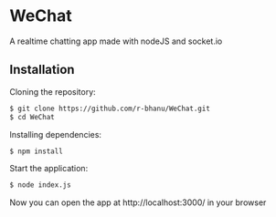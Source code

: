 # WeChat
A realtime chatting app made with nodeJS and socket.io
## Installation

Cloning the repository:

```bash
$ git clone https://github.com/r-bhanu/WeChat.git
$ cd WeChat
```
Installing dependencies:

```bash
$ npm install
```
Start the application:

```bash
$ node index.js
```
Now you can open the app at http://localhost:3000/ in your browser
